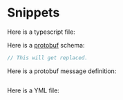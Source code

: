 # Snippets

Here is a typescript file:

<!-- @code(./src/test.ts) -->

Here is a [protobuf](./src/test.proto) schema:

<!-- @code(./src/test.proto, link) -->

```protobuf
// This will get replaced.
```

Here is a protobuf message definition:

<!-- @code(./src/test.proto#Bar) -->

```protobuf
```

Here is a YML file:

<!-- @code(./ridoculous.yml) -->
